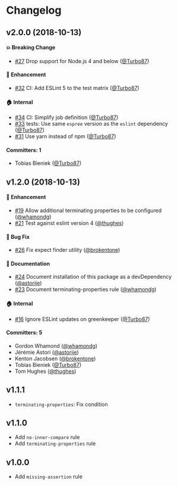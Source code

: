 # Changelog

## v2.0.0 (2018-10-13)

#### :boom: Breaking Change
* [#27](https://github.com/Turbo87/eslint-plugin-chai-expect/pull/27) Drop support for Node.js 4 and below ([@Turbo87](https://github.com/Turbo87))

#### :rocket: Enhancement
* [#32](https://github.com/Turbo87/eslint-plugin-chai-expect/pull/32) CI: Add ESLint 5 to the test matrix ([@Turbo87](https://github.com/Turbo87))

#### :house: Internal
* [#34](https://github.com/Turbo87/eslint-plugin-chai-expect/pull/34) CI: Simplify job definition ([@Turbo87](https://github.com/Turbo87))
* [#33](https://github.com/Turbo87/eslint-plugin-chai-expect/pull/33) tests: Use same `espree` version as the `eslint` dependency ([@Turbo87](https://github.com/Turbo87))
* [#31](https://github.com/Turbo87/eslint-plugin-chai-expect/pull/31) Use yarn instead of npm ([@Turbo87](https://github.com/Turbo87))

#### Committers: 1
- Tobias Bieniek ([@Turbo87](https://github.com/Turbo87))


## v1.2.0 (2018-10-13)

#### :rocket: Enhancement
* [#19](https://github.com/Turbo87/eslint-plugin-chai-expect/pull/19) Allow additional terminating properties to be configured ([@whamondg](https://github.com/whamondg))
* [#21](https://github.com/Turbo87/eslint-plugin-chai-expect/pull/21) Test against eslint version 4 ([@thughes](https://github.com/thughes))

#### :bug: Bug Fix
* [#26](https://github.com/Turbo87/eslint-plugin-chai-expect/pull/26) Fix expect finder utility ([@brokentone](https://github.com/brokentone))

#### :memo: Documentation
* [#24](https://github.com/Turbo87/eslint-plugin-chai-expect/pull/24) Document installation of this package as a devDependency ([@astorije](https://github.com/astorije))
* [#23](https://github.com/Turbo87/eslint-plugin-chai-expect/pull/23) Document terminating-properties rule ([@whamondg](https://github.com/whamondg))

#### :house: Internal
* [#16](https://github.com/Turbo87/eslint-plugin-chai-expect/pull/16) Ignore ESLint updates on greenkeeper ([@Turbo87](https://github.com/Turbo87))

#### Committers: 5
- Gordon Whamond ([@whamondg](https://github.com/whamondg))
- Jérémie Astori ([@astorije](https://github.com/astorije))
- Kenton Jacobsen ([@brokentone](https://github.com/brokentone))
- Tobias Bieniek ([@Turbo87](https://github.com/Turbo87))
- Tom Hughes ([@thughes](https://github.com/thughes))


## v1.1.1

- `terminating-properties`: Fix condition


## v1.1.0

- Add `no-inner-compare` rule
- Add `terminating-properties` rule


## v1.0.0

- Add `missing-assertion` rule
